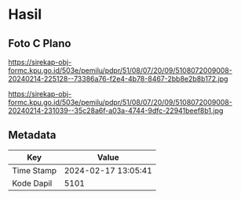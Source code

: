 # Hasil

## Foto C Plano

https://sirekap-obj-formc.kpu.go.id/503e/pemilu/pdpr/51/08/07/20/09/5108072009008-20240214-225128--73386a76-f2e4-4b78-8467-2bb8e2b8b172.jpg

https://sirekap-obj-formc.kpu.go.id/503e/pemilu/pdpr/51/08/07/20/09/5108072009008-20240214-231039--35c28a6f-a03a-4744-9dfc-22941beef8b1.jpg


## Metadata

| Key        | Value               |
| ---------- | ------------------- |
| Time Stamp | 2024-02-17 13:05:41 |
| Kode Dapil | 5101                |




